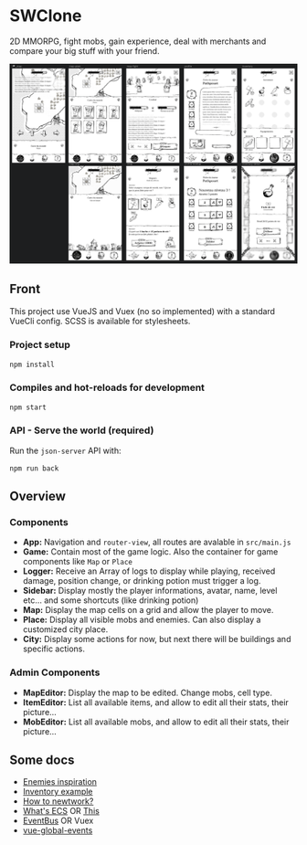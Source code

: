 # SWClone

2D MMORPG, fight mobs, gain experience, deal with merchants and compare your big
stuff with your friend.

![Screenshot of the game](screenshot.png)

## Front

This project use VueJS and Vuex (no so implemented) with a standard VueCli config.
SCSS is available for stylesheets.

### Project setup
```
npm install
```

### Compiles and hot-reloads for development
```
npm start
```

### API - Serve the world (required)

Run the `json-server` API with:

```
npm run back
```

## Overview

### Components

- **App:** Navigation and `router-view`, all routes are avalable in `src/main.js`
- **Game:** Contain most of the game logic. Also the container for game components like `Map` or `Place`
- **Logger:** Receive an Array of logs to display while playing, received damage, position change, or drinking potion must trigger a log.
- **Sidebar:** Display mostly the player informations, avatar, name, level etc… and some shortcuts (like drinking potion)
- **Map:** Display the map cells on a grid and allow the player to move.
- **Place:** Display all visible mobs and enemies. Can also display a customized city place.
- **City:** Display some actions for now, but next there will be buildings and specific actions.

### Admin Components

- **MapEditor:** Display the map to be edited. Change mobs, cell type.
- **ItemEditor:** List all available items, and allow to edit all their stats, their picture…
- **MobEditor:** List all available mobs, and allow to edit all their stats, their picture…

## Some docs

- [Enemies inspiration](http://nintendo.wikia.com/wiki/List_of_EarthBound_enemies)
- [Inventory example](https://codepen.io/MadLittleMods/pen/vmhLF)
- [How to newtwork?](http://www.plinkojs.com/about)
- [What's ECS](https://www.reddit.com/r/gamedev/comments/afmi3v/game_objects_creation_incode_or_json/edzxdel/) OR [This](http://iolivia.me/posts/entity-component-system-explained/)
- [EventBus](https://alligator.io/vuejs/global-event-bus/) OR Vuex
- [vue-global-events](https://github.com/shentao/vue-global-events)
